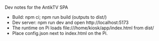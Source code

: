 Dev notes for the AntikTV SPA

- Build: npm ci; npm run build (outputs to dist/)
- Dev server: npm run dev and open http://localhost:5173
- The runtime on Pi loads file:///home/kiosk/app/index.html from dist/
- Place config.json next to index.html on the Pi.
